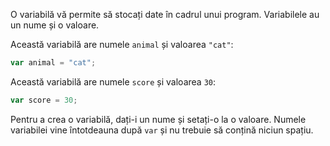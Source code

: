 O variabilă vă permite să stocați date în cadrul unui program. Variabilele au un nume și o valoare.

Această variabilă are numele `animal` și valoarea `"cat"`:

```javascript
var animal = "cat";
```

Această variabilă are numele `score` și valoarea `30`:

```javascript
var score = 30;
```

Pentru a crea o variabilă, dați-i un nume și setați-o la o valoare. Numele variabilei vine întotdeauna după `var` și nu trebuie să conțină niciun spațiu.
